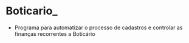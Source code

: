 # Boticario_

- Programa para automatizar o processo de cadastros e controlar as finanças recorrentes a Boticário
